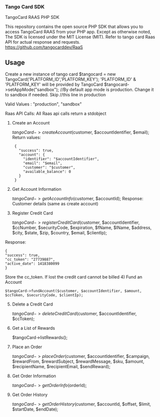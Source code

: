 ### Tango Card SDK 


TangoCard RAAS PHP SDK

This repository contains the open source PHP SDK that allows you to access TangoCard RAAS from your PHP app. Except as otherwise noted,
The SDK is licensed under the MIT License (MIT).
Refer to tango card Raas API for actual response and requests. https://github.com/tangocarddev/RaaS

Usage
-----

Create a new instance of tango card
    $tangocard = new TangoCard('PLATFORM_ID','PLATFORM_KEY');
    'PLATFORM_ID' & 'PLATFORM_KEY' will be provided by TangoCard
    $tangocard->setAppMode("sandbox"); //By default app mode is production. Change it to sandbox if needed. Skip      //this line in production

Valid Values : "production", "sandbox"

Raas API Calls:
All Raas api calls return a stdobject
1) Create an Account 

    $tangoCard->createAccount($customer, $accountIdentifier, $email);
Return values:

        {
          "success": true,
          "account": {
            "identifier": "$accountIdentifier",
            "email": "$email",
            "customer": "$customer",
            "available_balance": 0
          }
        }

2) Get Account Information 

    $tangoCard->getAccountInfo($customer, $accountId);
Response: Customer details (same as create account)

3) Register Credit Card

    $tangoCard->registerCreditCard($customer, $accountIdentifier, $ccNumber, $securityCode, $expiration, $fName, $lName, $address, $city, $state, $zip, $country, $email, $clientIp);
              
Response:

    {
    "success": true,
    "cc_token": "27739887",
    "active_date": 1418380099
    }

Store the cc_token. If lost the credit card cannot be billed
4) Fund an Account 

    $tangoCard->fundAccount($customer, $accountIdentifier, $amount, $ccToken, $securityCode, $clientIp);

5) Delete a Credit Card

    $tangoCard->deleteCreditCard($customer, $accountIdentifier, $ccToken);

5) Get a List of Rewards 

    $tangoCard->listRewards();

5) Place an Order 

    $tangoCard->placeOrder($customer, $accountIdentifier, $campaign, $rewardFrom, $rewardSubject, $rewardMessage,  $sku, $amount, $recipientName, $recipientEmail, $sendReward);

6) Get Order Information 

    $tangoCard->getOrderInfo($orderId);

7) Get Order History 

    $tangoCard->getOrderHistory($customer, $accountId, $offset, $limit, $startDate, $endDate);
